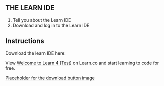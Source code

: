 ## THE LEARN IDE

1. Tell you about the Learn IDE
2. Download and log in to the Learn IDE

## Instructions

Download the learn IDE here: 
<p class='util--hide'>View <a href='https://learn.co/lessons/welcome-to-learn-4-test'>Welcome to Learn 4 (Test)</a> on Learn.co and start learning to code for free.</p>
<div><a href="/tracks/welcome-to-learn/welcome/getting-started/welcome-to-learn-4-test/?create_password=true">Placeholder for the download button image</a></div>
